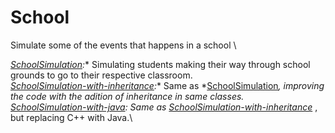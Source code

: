 # School
Simulate some of the events that happens in a school
\

*[SchoolSimulation](./SchoolSimulation):** Simulating students making their way through school grounds to go to their respective classroom.\
*[SchoolSimulation-with-inheritance](./SchoolSimulation-with-inheritance):** Same as *[SchoolSimulation](./SchoolSimulation)**, improving the code with
the adition of inheritance in same classes.\
*[SchoolSimulation-with-java](./SchoolSimulation-with-java):** Same as *[SchoolSimulation-with-inheritance](./SchoolSimulation-with-inheritance)** , but
replacing C++ with Java.\
